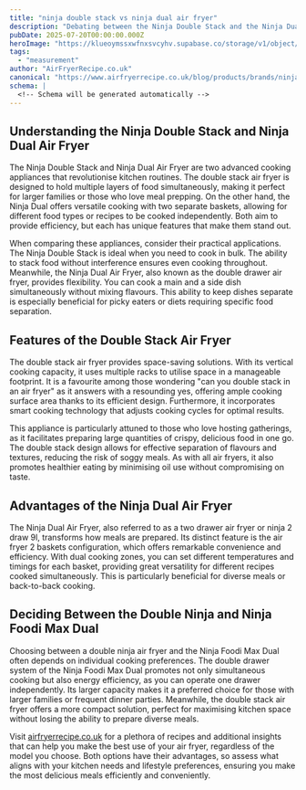```yaml
---
title: "ninja double stack vs ninja dual air fryer"
description: "Debating between the Ninja Double Stack and the Ninja Dual Air Fryer? Each offers unique features perfect for any home chef. Let's delve into what sets them apart and help you decide which fits your kitchen needs seamlessly."
pubDate: 2025-07-20T00:00:00.000Z
heroImage: "https://klueoymssxwfnxsvcyhv.supabase.co/storage/v1/object/public/Shmucket/ninja-double-stack-vs-ninja-dual-air-fryer.png"
tags:
  - "measurement"
author: "AirFryerRecipe.co.uk"
canonical: "https://www.airfryerrecipe.co.uk/blog/products/brands/ninja/ninja-double-stack-vs-ninja-dual-air-fryer"
schema: |
  <!-- Schema will be generated automatically -->
---
```


<h2 id="">Understanding the Ninja Double Stack and Ninja Dual Air Fryer</h2><p id="">The Ninja Double Stack and Ninja Dual Air Fryer are two advanced cooking appliances that revolutionise kitchen routines. The double stack air fryer is designed to hold multiple layers of food simultaneously, making it perfect for larger families or those who love meal prepping. On the other hand, the Ninja Dual offers versatile cooking with two separate baskets, allowing for different food types or recipes to be cooked independently. Both aim to provide efficiency, but each has unique features that make them stand out.</p><p id="">When comparing these appliances, consider their practical applications. The Ninja Double Stack is ideal when you need to cook in bulk. The ability to stack food without interference ensures even cooking throughout. Meanwhile, the Ninja Dual Air Fryer, also known as the double drawer air fryer, provides flexibility. You can cook a main and a side dish simultaneously without mixing flavours. This ability to keep dishes separate is especially beneficial for picky eaters or diets requiring specific food separation.</p><h2 id="">Features of the Double Stack Air Fryer</h2><p id="">The double stack air fryer provides space-saving solutions. With its vertical cooking capacity, it uses multiple racks to utilise space in a manageable footprint. It is a favourite among those wondering "can you double stack in an air fryer" as it answers with a resounding yes, offering ample cooking surface area thanks to its efficient design. Furthermore, it incorporates smart cooking technology that adjusts cooking cycles for optimal results.</p><p id="">This appliance is particularly attuned to those who love hosting gatherings, as it facilitates preparing large quantities of crispy, delicious food in one go. The double stack design allows for effective separation of flavours and textures, reducing the risk of soggy meals. As with all air fryers, it also promotes healthier eating by minimising oil use without compromising on taste.</p><h2 id="">Advantages of the Ninja Dual Air Fryer</h2><p id="">The Ninja Dual Air Fryer, also referred to as a two drawer air fryer or ninja 2 draw 9l, transforms how meals are prepared. Its distinct feature is the air fryer 2 baskets configuration, which offers remarkable convenience and efficiency. With dual cooking zones, you can set different temperatures and timings for each basket, providing great versatility for different recipes cooked simultaneously. This is particularly beneficial for diverse meals or back-to-back cooking.</p><h2 id="">Deciding Between the Double Ninja and Ninja Foodi Max Dual</h2><p id="">Choosing between a double ninja air fryer and the Ninja Foodi Max Dual often depends on individual cooking preferences. The double drawer system of the Ninja Foodi Max Dual promotes not only simultaneous cooking but also energy efficiency, as you can operate one drawer independently. Its larger capacity makes it a preferred choice for those with larger families or frequent dinner parties. Meanwhile, the double stack air fryer offers a more compact solution, perfect for maximising kitchen space without losing the ability to prepare diverse meals.</p><p id="">Visit <a href="https://www.airfryerrecipe.co.uk/" id="">airfryerrecipe.co.uk</a> for a plethora of recipes and additional insights that can help you make the best use of your air fryer, regardless of the model you choose. Both options have their advantages, so assess what aligns with your kitchen needs and lifestyle preferences, ensuring you make the most delicious meals efficiently and conveniently.</p>
